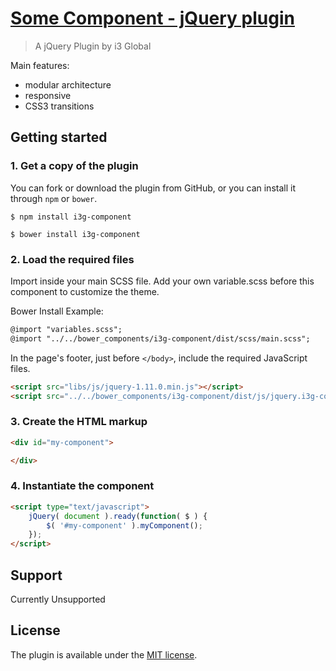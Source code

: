 # [Some Component - jQuery plugin](http://i-3global/) #

>A jQuery Plugin by i3 Global

Main features:

* modular architecture
* responsive
* CSS3 transitions


## Getting started ##

### 1. Get a copy of the plugin ###

You can fork or download the plugin from GitHub, or you can install it through `npm` or `bower`.

```
$ npm install i3g-component
```

```
$ bower install i3g-component
```

### 2. Load the required files ###

Import inside your main SCSS file. Add your own variable.scss before this component to customize the theme.

Bower Install Example:

```html
@import "variables.scss";
@import "../../bower_components/i3g-component/dist/scss/main.scss";
```

In the page's footer, just before <code>&lt;/body&gt;</code>, include the required JavaScript files.

```html
<script src="libs/js/jquery-1.11.0.min.js"></script>
<script src="../../bower_components/i3g-component/dist/js/jquery.i3g-component.js"></script>
```

### 3. Create the HTML markup ###

```html
<div id="my-component">

</div>
```


### 4. Instantiate the component ###

```html
<script type="text/javascript">
	jQuery( document ).ready(function( $ ) {
		$( '#my-component' ).myComponent();
	});
</script>
```



## Support ##

Currently Unsupported

## License ##

The plugin is available under the <a href="http://opensource.org/licenses/MIT">MIT license</a>.
